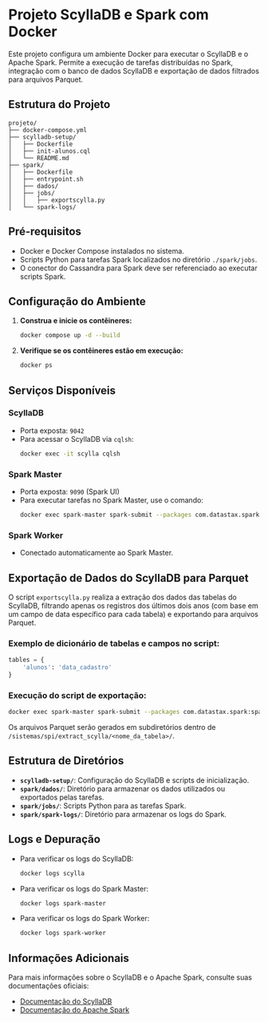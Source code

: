 # Projeto ScyllaDB e Spark com Docker

Este projeto configura um ambiente Docker para executar o ScyllaDB e o Apache Spark. Permite a execução de tarefas distribuídas no Spark, integração com o banco de dados ScyllaDB e exportação de dados filtrados para arquivos Parquet.

## Estrutura do Projeto

```
projeto/
├── docker-compose.yml
├── scylladb-setup/
│   ├── Dockerfile
│   ├── init-alunos.cql
│   └── README.md
├── spark/
│   ├── Dockerfile
│   ├── entrypoint.sh
│   ├── dados/
│   ├── jobs/
│   │   ├── exportscylla.py
│   └── spark-logs/
```

## Pré-requisitos

- Docker e Docker Compose instalados no sistema.
- Scripts Python para tarefas Spark localizados no diretório `./spark/jobs`.
- O conector do Cassandra para Spark deve ser referenciado ao executar scripts Spark.

## Configuração do Ambiente

1. **Construa e inicie os contêineres:**
   ```bash
   docker compose up -d --build
   ```

2. **Verifique se os contêineres estão em execução:**
   ```bash
   docker ps
   ```

## Serviços Disponíveis

### ScyllaDB
- Porta exposta: `9042`
- Para acessar o ScyllaDB via `cqlsh`:
  ```bash
  docker exec -it scylla cqlsh
  ```

### Spark Master
- Porta exposta: `9090` (Spark UI)
- Para executar tarefas no Spark Master, use o comando:
  ```bash
  docker exec spark-master spark-submit --packages com.datastax.spark:spark-cassandra-connector_2.12:3.3.0 --deploy-mode client <caminho-do-script>
  ```

### Spark Worker
- Conectado automaticamente ao Spark Master.

## Exportação de Dados do ScyllaDB para Parquet

O script `exportscylla.py` realiza a extração dos dados das tabelas do ScyllaDB, filtrando apenas os registros dos últimos dois anos (com base em um campo de data específico para cada tabela) e exportando para arquivos Parquet.

### Exemplo de dicionário de tabelas e campos no script:

```python
tables = {
    'alunos': 'data_cadastro'
}
```

### Execução do script de exportação:

```bash
docker exec spark-master spark-submit --packages com.datastax.spark:spark-cassandra-connector_2.12:3.3.0 ./jobs/exportscylla.py
```

Os arquivos Parquet serão gerados em subdiretórios dentro de `/sistemas/spi/extract_scylla/<nome_da_tabela>/`.

## Estrutura de Diretórios

- **`scylladb-setup/`**: Configuração do ScyllaDB e scripts de inicialização.
- **`spark/dados/`**: Diretório para armazenar os dados utilizados ou exportados pelas tarefas.
- **`spark/jobs/`**: Scripts Python para as tarefas Spark.
- **`spark/spark-logs/`**: Diretório para armazenar os logs do Spark.

## Logs e Depuração

- Para verificar os logs do ScyllaDB:
  ```bash
  docker logs scylla
  ```

- Para verificar os logs do Spark Master:
  ```bash
  docker logs spark-master
  ```

- Para verificar os logs do Spark Worker:
  ```bash
  docker logs spark-worker
  ```

## Informações Adicionais

Para mais informações sobre o ScyllaDB e o Apache Spark, consulte suas documentações oficiais:
- [Documentação do ScyllaDB](https://docs.scylladb.com)
- [Documentação do Apache Spark](https://spark.apache.org/docs/latest/)